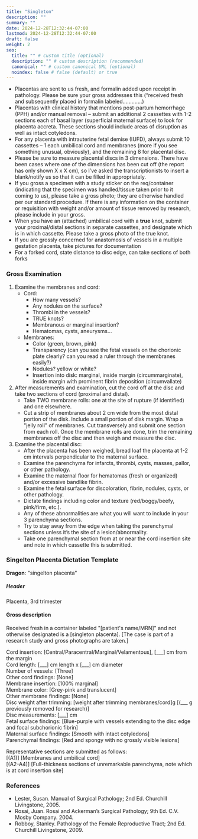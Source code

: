```yaml
---
title: "Singleton"
description: ""
summary: ""
date: 2024-12-28T12:32:44-07:00
lastmod: 2024-12-28T12:32:44-07:00
draft: false
weight: 2
seo:
  title: "" # custom title (optional)
  description: "" # custom description (recommended)
  canonical: "" # custom canonical URL (optional)
  noindex: false # false (default) or true
---
```

- Placentas are sent to us fresh, and formalin added upon receipt in pathology. Please be sure your gross addresses this (“received fresh and subsequently placed in formalin labeled………….)
- Placentas with clinical history that mentions post-partum hemorrhage (PPH) and/or manual removal – submit an additional 2 cassettes with 1-2 sections each of basal layer (superficial maternal surface) to look for placenta accreta. These sections should include areas of disruption as well as intact cotyledons.
- For any placenta with intrauterine fetal demise (IUFD), always submit 10 cassettes – 1 each umbilical cord and membranes (more if you see something unusual, obviously), and the remaining 8 for placental disc.
- Please be sure to measure placental discs in 3 dimensions. There have been cases where one of the dimensions has been cut off (the report has only shown X x X cm), so I’ve asked the transcriptionists to insert a blank/notify us so that it can be filled in appropriately.
- If you gross a specimen with a study sticker on the req/container (indicating that the specimen was handled/tissue taken prior to it coming to us), please take a gross photo; they are otherwise handled per our standard procedure. If there is any information on the container or requisition with weight and/or amount of tissue removed by research, please include in your gross. 
- When you have an (attached) umbilical cord with a **true** knot, submit your proximal/distal sections in separate cassettes, and designate which is in which cassette. Please take a gross photo of the true knot.
- If you are grossly concerned for anastomosis of vessels in a multiple gestation placenta, take pictures for documentation
- For a forked cord, state distance to disc edge, can take sections of both forks

### Gross Examination
1. Examine the membranes and cord:
   - Cord: 
     - How many vessels? 
     - Any nodules on the surface? 
     - Thrombi in the vessels? 
     - TRUE knots? 
     - Membranous or marginal insertion? 
     - Hematomas, cysts, aneurysms...
   - Membranes:
     - Color (green, brown, pink)
     - Transparency (can you see the fetal vessels on the chorionic plate clearly? can you read a ruler through the membranes easily?)
     - Nodules? yellow or white?
     - Insertion into disk: marginal, inside margin (circummarginate), inside margin with prominent fibrin deposition (circumvallate)
2. After measurements and examination, cut the cord off at the disc and take two sections of cord (proximal and distal).
   - Take TWO membrane rolls: one at the site of rupture (if identified) and one elsewhere. 
   - Cut a strip of membranes about 2 cm wide from the most distal portion of the disk. Include a small portion of disk margin. Wrap a "jelly roll" of membranes. Cut transversely and submit one section from each roll. Once the membrane rolls are done, trim the remaining membranes off the disc and then weigh and measure the disc.
3. Examine the placental disc:
   - After the placenta has been weighed, bread loaf the placenta at 1-2 cm intervals perpendicular to the maternal surface. 
   - Examine the parenchyma for infarcts, thrombi, cysts, masses, pallor, or other pathology. 
   - Examine the maternal floor for hematomas (fresh or organized) and/or excessive bandlike fibrin. 
   - Examine the fetal surface for discoloration, fibrin, nodules, cysts, or other pathology. 
   - Dictate findings including color and texture (red/boggy/beefy, pink/firm, etc.). 
   - Any of these abnormalities are what you will want to include in your 3 parenchyma sections. 
   - Try to stay away from the edge when taking the parenchymal sections unless it’s the site of a lesion/abnormality. 
   - Take one parenchymal section from at or near the cord insertion site and note in which cassette this is submitted.  

### Singelton Placenta Dictation Template
**Dragon**: "singelton placenta"

##### Header
Placenta, 3rd trimester

#### Gross description
Received fresh in a container labeled "\[patient's name/MRN\]" and not otherwise designated is a \[singleton placenta\]. \[The case is part of a research study and gross photographs are taken.\]

Cord insertion: \[Central/Paracentral/Marginal/Velamentous\], \[\_\_\_\] cm from the margin</br>
Cord length: \[\_\_\_\] cm length x \[\_\_\_\] cm diameter</br>
Number of vessels: \[Three\]</br>
Other cord findings: \[None\]</br>
Membrane insertion: \[100% marginal\]</br>
Membrane color: \[Grey-pink and translucent\]</br>
Other membrane findings: \[None\]</br>
Disc weight after trimming: \[weight after trimming membranes/cord\]g  \[(\_\_\_ g previously removed for research)\]</br>
Disc measurements: \[\_\_\_\] cm</br>
Fetal surface findings: \[Blue-purple with vessels extending to the disc edge and focal subchorionic fibrin\]</br>
Maternal surface findings: \[Smooth with intact cotyledons\]</br>
Parenchymal findings: \[Red and spongy with no grossly visible lesions\]

Representative sections are submitted as follows:</br>
\[(A1)\]  \[Membranes and umbilical cord\]</br>
\[(A2-A4)\]  \[Full-thickness sections of unremarkable parenchyma, note which is at cord insertion site\] 

### References
- Lester, Susan. Manual of Surgical Pathology; 2nd Ed. Churchill Livingstone, 2005.
- Rosai, Juan. Rosai and Ackerman’s Surgical Pathology; 9th Ed. C.V. Mosby Company. 2004.
- Robboy, Stanley.  Pathology of the Female Reproductive Tract; 2nd Ed. Churchill Livingstone, 2009.